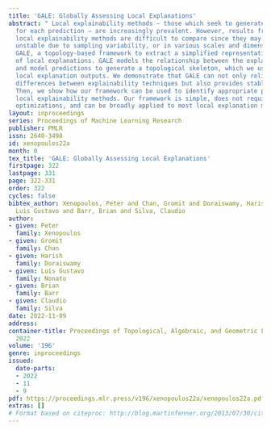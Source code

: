 ```yaml
---
title: 'GALE: Globally Assessing Local Explanations'
abstract: " Local explainability methods – those which seek to generate an explanation
  for each prediction – are increasingly prevalent. However, results from different
  local explainability methods are difficult to compare since they may be parameter-dependant,
  unstable due to sampling variability, or in various scales and dimensions. We propose
  GALE, a topology-based framework to extract a simplified representation from a set
  of local explanations. GALE models the relationship between the explanation space
  and model predictions to generate a topological skeleton, which we use to compare
  local explanation outputs. We demonstrate that GALE can not only reliably identify
  differences between explainability techniques but also provides stable representations.
  Then, we show how our framework can be used to identify appropriate parameters for
  local explainability methods. Our framework is simple, does not require complex
  optimizations, and can be broadly applied to most local explanation methods. "
layout: inproceedings
series: Proceedings of Machine Learning Research
publisher: PMLR
issn: 2640-3498
id: xenopoulos22a
month: 0
tex_title: 'GALE: Globally Assessing Local Explanations'
firstpage: 322
lastpage: 331
page: 322-331
order: 322
cycles: false
bibtex_author: Xenopoulos, Peter and Chan, Gromit and Doraiswamy, Harish and Nonato,
  Luis Gustavo and Barr, Brian and Silva, Claudio
author:
- given: Peter
  family: Xenopoulos
- given: Gromit
  family: Chan
- given: Harish
  family: Doraiswamy
- given: Luis Gustavo
  family: Nonato
- given: Brian
  family: Barr
- given: Claudio
  family: Silva
date: 2022-11-09
address:
container-title: Proceedings of Topological, Algebraic, and Geometric Learning Workshops
  2022
volume: '196'
genre: inproceedings
issued:
  date-parts:
  - 2022
  - 11
  - 9
pdf: https://proceedings.mlr.press/v196/xenopoulos22a/xenopoulos22a.pdf
extras: []
# Format based on citeproc: http://blog.martinfenner.org/2013/07/30/citeproc-yaml-for-bibliographies/
---
```

